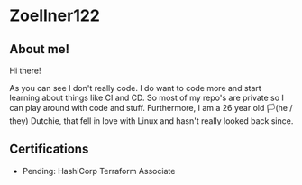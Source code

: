 # Zoellner122

## About me!
Hi there!

As you can see I don't really code. I do want to code more and start learning about things like CI and CD. So most of my repo's are private so I can play around with code and stuff. Furthermore, I am a 26 year old 🏳(he / they) Dutchie, that fell in love with Linux and hasn't really looked back since. 


## Certifications
- Pending: HashiCorp Terraform Associate 
